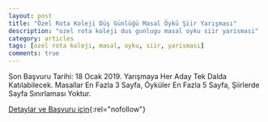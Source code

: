 ```yaml
---
layout: post
title: "Özel Rota Koleji Düş Günlüğü Masal Öykü Şiir Yarışması"
description: "ozel rota koleji dus gunlugu masal oyku siir yarismasi"
category: articles
tags: [ozel rota koleji, masal, oyku, siir, yarismasi]
comments: true
---
```


Son Başvuru Tarihi: 18 Ocak 2019.
Yarışmaya Her Aday Tek Dalda Katılabilecek. Masallar En Fazla 3 Sayfa, Öyküler En Fazla 5 Sayfa, Şiirlerde Sayfa Sınırlaması Yoktur.

[Detaylar ve Başvuru için](https://www.guncel-egitim.org/ozel-rota-koleji-masal-oyku-siir-yarismasi/?utm_source=edebiyatyarismalari.com&utm_medium=affiliate){:rel="nofollow"}